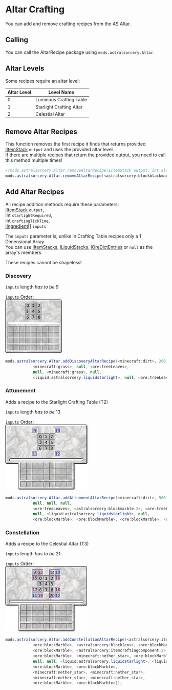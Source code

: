 # Altar Crafting
You can add and remove crafting recipes from the AS Altar.


## Calling
You can call the AltarRecipe package using `mods.astralsorcery.Altar`.  


## Altar Levels
Some recipes require an altar level:

|Altar Level | Level Name             |
|------------|------------------------|
|0           |Luminous Crafting Table |
|1           |Starlight Crafting Altar|
|2           |Celestial Altar         |


## Remove Altar Recipes

This function removes the first recipe it finds that returns provided [IItemStack](/Vanilla/Items/IItemStack) `output` and uses the provided altar level.  
If there are multiple recipes that return the provided output, you need to call this method multiple times!

```JAVA
//mods.astralsorcery.Altar.removeAltarRecipe(IItemStack output, int altarLevel);
mods.astralsorcery.Altar.removeAltarRecipe(<astralsorcery:blockblackmarble>, 0);
```


## Add Altar Recipes

All recipe addition methods require these parameters:  
[IItemStack](/Vanilla/Items/IItemStack) `output`,  
int `starlightRequired`,  
int `craftingTickTime`,  
[IIngredient](/Vanilla/Variable_Types/IIngredient)[] `inputs`

The `inputs` parameter is, unlike in Crafting Table recipes only a 1 Dimensional Array.  
You can use [IItemStacks](/Vanilla/Items/IItemStack), [ILiquidStacks](/Vanilla/Liquids/ILiquidStack), [IOreDictEntries](/Vanilla/OreDict) or `null` as the array's members

These recipes cannot be shapeless!


### Discovery
`inputs` length *has to be* 9

`inputs` Order:  
![Inputs Order](Assets/guialtar1.png)

```JAVA
mods.astralsorcery.Altar.addDiscoveryAltarRecipe(<minecraft:dirt>, 200, 200, [
			<minecraft:grass>, null, <ore:treeLeaves>,
			null, <minecraft:grass>, null,
			<liquid:astralsorcery.liquidstarlight>, null, <ore:treeLeaves>]);
```


### Attunement

Adds a recipe to the Starlight Crafting Table (T2)

`inputs` length *has to be* 13

`inputs` Order:  
![Inputs Order](Assets/guialtar2.png)

```JAVA
mods.astralsorcery.Altar.addAttunmentAltarRecipe(<minecraft:dirt>, 500, 300, [
			null, null, null,
			<ore:treeLeaves>, <astralsorcery:blockmarble:2>, <ore:treeLeaves>,
			null, <liquid:astralsorcery.liquidstarlight>, null,
			<ore:blockMarble>, <ore:blockMarble>, <ore:blockMarble>, <ore:blockMarble>]);
```


### Constellation

Adds a recipe to the Celestial Altar (T3)

`inputs` length *has to be* 21

`inputs` Order:  
![Inputs Order](Assets/guialtar3.png)

```JAVA
mods.astralsorcery.Altar.addConstellationAltarRecipe(<astralsorcery:itemcraftingcomponent:2>, 2000, 10, [
			<ore:blockMarble>, <astralsorcery:blocklens>, <ore:blockMarble>,
			<ore:blockMarble>, <astralsorcery:itemcraftingcomponent:2>, <ore:blockMarble>,
			<ore:blockMarble>, <minecraft:nether_star>, <ore:blockMarble>,
			null, null, <liquid:astralsorcery.liquidstarlight>, <liquid:astralsorcery.liquidstarlight>,
			<ore:blockMarble>, <ore:blockMarble>,
			<minecraft:nether_star>, <minecraft:nether_star>,
			<minecraft:nether_star>, <minecraft:nether_star>,
			<ore:blockMarble>, <ore:blockMarble>]);
```